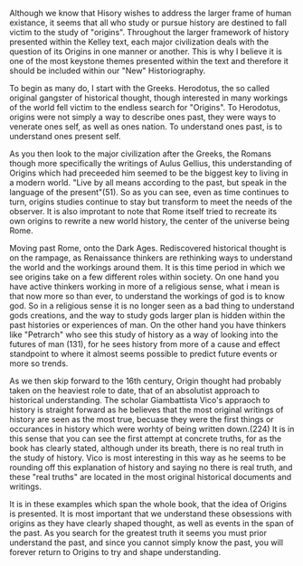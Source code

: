 Although we know that Hisory wishes to address the larger frame of human existance, it seems that all who study or pursue history are destined to fall victim to the study of "origins". Throughout the larger framework of history presented within the Kelley text, each major civilization deals with the question of its Origins in one manner or another. This is why I believe it is one of the most keystone themes presented within the text and therefore it should be included within our "New" Historiography.

To begin as many do, I start with the Greeks. Herodotus, the so called original gangster of historical thought, though interested in many workings of the world fell victim to the endless search for "Origins". To Herodotus, origins were not simply a way to describe ones past, they were ways to venerate ones self, as well as ones nation. To understand ones past, is to understand ones present self.

As you then look to the major civilization after the Greeks, the Romans though more specifically the writings of Aulus Gellius, this understanding of Origins which had preceeded him seemed to be the biggest key to living in a modern world. "Live by all means according to the past, but speak in the language of the present"(51). So as you can see, even as time continues to turn, origins studies continue to stay but transform to meet the needs of the observer. It is also improtant to note that Rome itself tried to recreate its own origins to rewrite a new world history, the center of the universe being Rome. 

Moving past Rome, onto the Dark Ages. Rediscovered historical thought is on the rampage, as Renaissance thinkers are rethinking ways to understand the world and the workings around them. It is this time period in which we see origins take on a few different roles within society. On one hand you have active thinkers working in more of a religious sense, what i mean is that now more so than ever, to understand the workings of god is to know god. So in a religious sense it is no longer seen as a bad thing to understand gods creations, and the way to study gods larger plan is hidden within the past histories or experiences of man. On the other hand you have thinkers like "Petrarch" who see this study of history as a way of looking into the futures of man (131), for he sees history from more of a cause and effect standpoint to where it almost seems possible to predict future events or more so trends.

As we then skip forward to the 16th century, Origin thought had probably taken on the heaviest role to date, that of an absolutist approach to historical understanding. The scholar Giambattista Vico's appraoch to history is straight forward as he believes that the most original writings of history are seen as the most true, becuase they were the first things or occurances in history which were worhty of being written down.(224) It is in this sense that you can see the first attempt at concrete truths, for as the book has clearly stated, although under its breath, there is no real truth in the study of history. Vico is most interesting in this way as he seems to be rounding off this explanation of history and saying no there is real truth, and these "real truths" are located in the most original historical documents and writings.

It is in these examples which span the whole book, that the idea of Origins is presented. It is most important that we understand these obsessions with origins as they have clearly shaped thought, as well as events in the span of the past. As you search for the greatest truth it seems you must prior understand the past, and since you cannot simply know the past, you will forever return to Origins to try and shape understanding.


